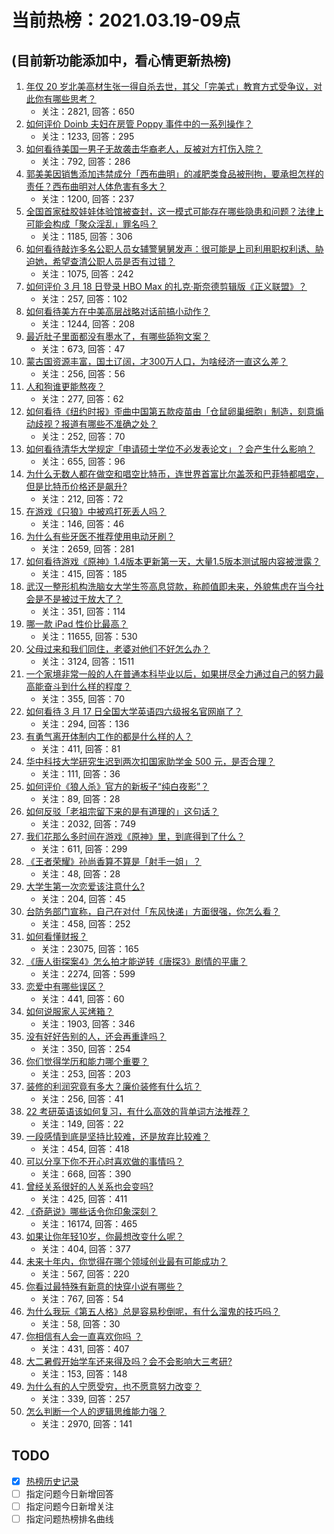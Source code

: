 # 当前热榜：2021.03.19-09点
## (目前新功能添加中，看心情更新热榜)
1. [年仅 20 岁北美高材生张一得自杀去世，其父「完美式」教育方式受争议，对此你有哪些思考？](https://www.zhihu.com/question/449966294)
    * 关注：2821, 回答：650
2. [如何评价 Doinb 夫妇在房管 Poppy 事件中的一系列操作？](https://www.zhihu.com/question/449945582)
    * 关注：1233, 回答：295
3. [如何看待美国一男子无故袭击华裔老人，反被对方打伤入院？](https://www.zhihu.com/question/450009541)
    * 关注：792, 回答：286
4. [郭美美因销售添加违禁成分「西布曲明」的减肥类食品被刑拘，要承担怎样的责任？西布曲明对人体危害有多大？](https://www.zhihu.com/question/450038086)
    * 关注：1200, 回答：237
5. [全国首家硅胶娃娃体验馆被查封，这一模式可能存在哪些隐患和问题？法律上可能会构成「聚众淫乱」罪名吗？](https://www.zhihu.com/question/449946558)
    * 关注：1185, 回答：306
6. [如何看待敲诈多名公职人员女辅警舅舅发声：很可能是上司利用职权利诱、胁迫她，希望查清公职人员是否有过错？](https://www.zhihu.com/question/449963679)
    * 关注：1075, 回答：242
7. [如何评价 3 月 18 日登录 HBO Max 的扎克·斯奈德剪辑版《正义联盟》？](https://www.zhihu.com/question/449895743)
    * 关注：257, 回答：102
8. [如何看待美方在中美高层战略对话前搞小动作？](https://www.zhihu.com/question/449880868)
    * 关注：1244, 回答：208
9. [最近肚子里面都没有墨水了，有哪些舔狗文案？](https://www.zhihu.com/question/442325192)
    * 关注：673, 回答：47
10. [蒙古国资源丰富，国土辽阔，才300万人口，为啥经济一直这么差？](https://www.zhihu.com/question/449603167)
    * 关注：256, 回答：56
11. [人和狗谁更能熬夜？](https://www.zhihu.com/question/449223921)
    * 关注：277, 回答：62
12. [如何看待《纽约时报》歪曲中国第五款疫苗由「仓鼠卵巢细胞」制造，刻意煽动歧视？报道有哪些不准确之处？](https://www.zhihu.com/question/449995119)
    * 关注：252, 回答：70
13. [如何看待清华大学规定「申请硕士学位不必发表论文」？会产生什么影响？](https://www.zhihu.com/question/450026925)
    * 关注：655, 回答：96
14. [为什么无数人都在做空和唱空比特币，连世界首富比尔盖茨和巴菲特都唱空，但是比特币价格还是飙升?](https://www.zhihu.com/question/445438464)
    * 关注：212, 回答：72
15. [在游戏《只狼》中被鸡打死丢人吗？](https://www.zhihu.com/question/447472146)
    * 关注：146, 回答：46
16. [为什么有些牙医不推荐使用电动牙刷？](https://www.zhihu.com/question/364359077)
    * 关注：2659, 回答：281
17. [如何看待游戏《原神》1.4版本更新第一天，大量1.5版本测试服内容被泄露？](https://www.zhihu.com/question/449932149)
    * 关注：415, 回答：185
18. [武汉一整形机构洗脑女大学生签高息贷款，称颜值即未来，外貌焦虑在当今社会是不是被过于放大了？](https://www.zhihu.com/question/449588571)
    * 关注：351, 回答：114
19. [哪一款 iPad 性价比最高？](https://www.zhihu.com/question/308539780)
    * 关注：11655, 回答：530
20. [父母过来和我们同住，老婆对他们不好怎么办？](https://www.zhihu.com/question/421849969)
    * 关注：3124, 回答：1511
21. [一个家境非常一般的人在普通本科毕业以后，如果拼尽全力通过自己的努力最高能奋斗到什么样的程度？](https://www.zhihu.com/question/450001901)
    * 关注：355, 回答：70
22. [如何看待 3 月 17 日全国大学英语四六级报名官网崩了？](https://www.zhihu.com/question/449770445)
    * 关注：294, 回答：136
23. [有勇气离开体制内工作的都是什么样的人？](https://www.zhihu.com/question/422565725)
    * 关注：411, 回答：81
24. [华中科技大学研究生迟到两次扣国家助学金 500 元，是否合理？](https://www.zhihu.com/question/449823590)
    * 关注：111, 回答：36
25. [如何评价《狼人杀》官方的新板子“纯白夜影”？](https://www.zhihu.com/question/448797084)
    * 关注：89, 回答：28
26. [如何反驳「老祖宗留下来的是有道理的」这句话？](https://www.zhihu.com/question/443549768)
    * 关注：2032, 回答：749
27. [我们花那么多时间在游戏《原神》里，到底得到了什么？](https://www.zhihu.com/question/432100286)
    * 关注：611, 回答：299
28. [《王者荣耀》孙尚香算不算是「射手一姐」？](https://www.zhihu.com/question/389429452)
    * 关注：48, 回答：28
29. [大学生第一次恋爱该注意什么?](https://www.zhihu.com/question/441926151)
    * 关注：204, 回答：45
30. [台防务部门宣称，自己在对付「东风快递」方面很强，你怎么看？](https://www.zhihu.com/question/449965641)
    * 关注：458, 回答：252
31. [如何看懂财报？](https://www.zhihu.com/question/19645090)
    * 关注：23075, 回答：165
32. [《唐人街探案4》怎么拍才能逆转《唐探3》剧情的平庸？](https://www.zhihu.com/question/444403589)
    * 关注：2274, 回答：599
33. [恋爱中有哪些误区？](https://www.zhihu.com/question/27097224)
    * 关注：441, 回答：60
34. [如何说服家人买烤箱？](https://www.zhihu.com/question/29666862)
    * 关注：1903, 回答：346
35. [没有好好告别的人，还会再重逢吗？](https://www.zhihu.com/question/449045348)
    * 关注：350, 回答：254
36. [你们觉得学历和能力哪个重要？](https://www.zhihu.com/question/448538297)
    * 关注：253, 回答：203
37. [装修的利润究竟有多大？廉价装修有什么坑？](https://www.zhihu.com/question/350988251)
    * 关注：256, 回答：41
38. [22 考研英语该如何复习，有什么高效的背单词方法推荐？](https://www.zhihu.com/question/449776646)
    * 关注：149, 回答：22
39. [一段感情到底是坚持比较难，还是放弃比较难？](https://www.zhihu.com/question/449047769)
    * 关注：454, 回答：418
40. [可以分享下你不开心时喜欢做的事情吗？](https://www.zhihu.com/question/448476471)
    * 关注：668, 回答：390
41. [曾经关系很好的人关系也会变吗?](https://www.zhihu.com/question/448321053)
    * 关注：425, 回答：411
42. [《奇葩说》哪些话令你印象深刻？](https://www.zhihu.com/question/27393130)
    * 关注：16174, 回答：465
43. [如果让你年轻10岁，你最想改变什么呢？](https://www.zhihu.com/question/447232921)
    * 关注：404, 回答：377
44. [未来十年内，你觉得在哪个领域创业最有可能成功？](https://www.zhihu.com/question/441174586)
    * 关注：567, 回答：220
45. [你看过最特殊有新意的快穿小说有哪些？](https://www.zhihu.com/question/367473067)
    * 关注：767, 回答：54
46. [为什么我玩《第五人格》总是容易秒倒呢，有什么溜鬼的技巧吗？](https://www.zhihu.com/question/445667809)
    * 关注：58, 回答：30
47. [你相信有人会一直喜欢你吗 ？](https://www.zhihu.com/question/445901718)
    * 关注：431, 回答：407
48. [大二暑假开始学车还来得及吗？会不会影响大三考研?](https://www.zhihu.com/question/445371555)
    * 关注：153, 回答：148
49. [为什么有的人宁愿受穷，也不愿意努力改变？](https://www.zhihu.com/question/445684734)
    * 关注：339, 回答：257
50. [怎么判断一个人的逻辑思维能力强？](https://www.zhihu.com/question/22998241)
    * 关注：2970, 回答：141
## TODO
* [x] [热榜历史记录](hot_history/AllHot.md)
* [ ] 指定问题今日新增回答
* [ ] 指定问题今日新增关注
* [ ] 指定问题热榜排名曲线
